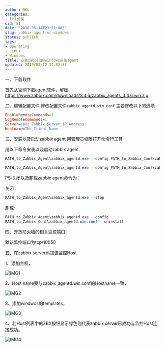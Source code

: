 ```yaml
---
author: HKL
categories:
- 默认分类
cid: 51
date: "2018-06-14T23:11:00Z"
slug: zabbix-agent-on-windows
status: publish
tags:
- Operating
- Linux
- Windows
title: 安装zabbix的windows系统agent
updated: 2019/02/12 14:02:37
---
```



一、下载软件

首先从官网下载agent软件，解压
https://www.zabbix.com/downloads/3.4.6/zabbix_agents_3.4.6.win.zip

二、编辑配置文件
修改配置文件`zabbix_agentd.win.conf` 主要修改以下的选项


<!--more-->

```ini
EnableRemoteCommands=1
LogRemoteCommands=1
Server=Your_Zabbix_Server_IP_Address
Hostname=The_Client_Name
```

三、安装以及启动zabbix agent
用管理员权限打开命令行工具

用以下命令安装以及启动zabbix agent

```powershell
PATH_to_Zabbix_Agent\zabbix_agentd.exe --config PATH_to_Zabbix_Conf\zabbix_agentd.win.conf --install
    
PATH_to_Zabbix_Agent\zabbix_agentd.exe --config PATH_to_Zabbix_Conf\zabbix_agentd.win.conf --start
```

PS:关闭以及卸载zabbix agent命令为：

关闭：

```powershell
PATH_to_Zabbix_Agent\zabbix_agentd.exe --stop
```

卸载:

```powershell
PATH_to_Zabbix_Agent\zabbix_agentd.exe --config
PATH_to_Zabbix_Conf\zabbix_agentd.win.conf --uninstall
```

四、开放防火墙的相关监控端口

默认监控端口为tcp/10050

五、在zabbix server添加该监控Host

1、添加主机， 

![IMG1][1]

2、Host name要与zabbix_agentd.win.conf的Hostname一致，

![IMG2][2]

3、添加windwos的templates，
 
![IMG3][3]

4、若Host列表中的ZBX按钮显示绿色则代表zabbix server已成功与监控Host连接成功。 

![IMG4][4]


  [1]: https://cdn.jsdelivr.net/gh/hkwk/blog-photo/2018/06/alhwk2458n.jpeg
  [2]: https://cdn.jsdelivr.net/gh/hkwk/blog-photo/2018/06/tvu6bi6ngt.jpeg
  [3]: https://cdn.jsdelivr.net/gh/hkwk/blog-photo/2018/06/flr5rh6jyo.jpeg
  [4]: https://cdn.jsdelivr.net/gh/hkwk/blog-photo/2018/06/8anqfei98f.jpeg